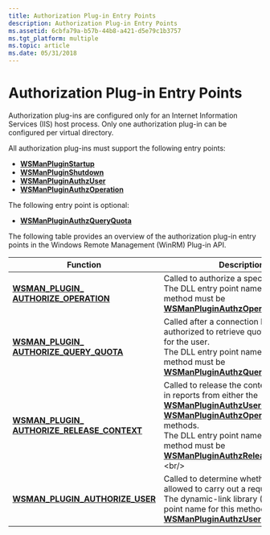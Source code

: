 ```yaml
---
title: Authorization Plug-in Entry Points
description: Authorization Plug-in Entry Points
ms.assetid: 6cbfa79a-b57b-44b8-a421-d5e79c1b3757
ms.tgt_platform: multiple
ms.topic: article
ms.date: 05/31/2018
---
```


# Authorization Plug-in Entry Points

Authorization plug-ins are configured only for an Internet Information Services (IIS) host process. Only one authorization plug-in can be configured per virtual directory.

All authorization plug-ins must support the following entry points:

-   [**WSManPluginStartup**](/windows/desktop/api/Wsman/nc-wsman-wsman_plugin_startup)
-   [**WSManPluginShutdown**](/windows/desktop/api/Wsman/nc-wsman-wsman_plugin_shutdown)
-   [**WSManPluginAuthzUser**](https://msdn.microsoft.com/library/Dd891168(v=VS.85).aspx)
-   [**WSManPluginAuthzOperation**](https://msdn.microsoft.com/library/Dd891165(v=VS.85).aspx)

The following entry point is optional:

-   [**WSManPluginAuthzQueryQuota**](https://msdn.microsoft.com/library/Dd891166(v=VS.85).aspx)

The following table provides an overview of the authorization plug-in entry points in the Windows Remote Management (WinRM) Plug-in API.



| Function                                                                                      | Description                                                                                                                                                                                                                                                                                                                                                                                    |
|-----------------------------------------------------------------------------------------------|------------------------------------------------------------------------------------------------------------------------------------------------------------------------------------------------------------------------------------------------------------------------------------------------------------------------------------------------------------------------------------------------|
| [**WSMAN\_PLUGIN\_ AUTHORIZE\_OPERATION**](https://msdn.microsoft.com/library/Dd891165(v=VS.85).aspx)              | Called to authorize a specific operation. <br/> The DLL entry point name for this method must be [**WSManPluginAuthzOperation**](https://msdn.microsoft.com/library/Dd891165(v=VS.85).aspx).<br/>                                                                                                                                                                                                       |
| [**WSMAN\_PLUGIN\_ AUTHORIZE\_QUERY\_QUOTA**](https://msdn.microsoft.com/library/Dd891165(v=VS.85).aspx)           | Called after a connection has been authorized to retrieve quota information for the user. <br/> The DLL entry point name for this method must be [**WSManPluginAuthzQueryQuota**](https://msdn.microsoft.com/library/Dd891166(v=VS.85).aspx).<br/>                                                                                                                                                    |
| [**WSMAN\_PLUGIN\_ AUTHORIZE\_RELEASE\_CONTEXT**](https://msdn.microsoft.com/library/Dd891167(v=VS.85).aspx) | Called to release the context that a plug-in reports from either the [**WSManPluginAuthzUserComplete**](/windows/desktop/api/Wsman/nf-wsman-wsmanpluginauthzusercomplete) or [**WSManPluginAuthzOperationComplete**](/windows/desktop/api/Wsman/nf-wsman-wsmanpluginauthzoperationcomplete) methods. <br/> The DLL entry point name for this method must be [**WSManPluginAuthzReleaseContext**](https://msdn.microsoft.com/library/Dd891167(v=VS.85).aspx).<br/> |
| [**WSMAN\_PLUGIN\_AUTHORIZE\_USER**](https://msdn.microsoft.com/library/Dd891168(v=VS.85).aspx)                         | Called to determine whether the user is allowed to carry out a request. <br/> The dynamic-link library (DLL) entry point name for this method must be [**WSManPluginAuthzUser**](https://msdn.microsoft.com/library/Dd891168(v=VS.85).aspx).<br/>                                                                                                                                                            |



 

 

 





